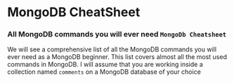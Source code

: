 # MongoDB CheatSheet

### All MongoDB commands you will ever need `MongoDb Cheatsheet`

We will see a comprehensive list of all the MongoDB commands you will ever need as a MongoDB beginner. This list covers almost all the most used commands in MongoDB.
I will assume that you are working inside a collection named `comments` on a MongoDB database of your choice
